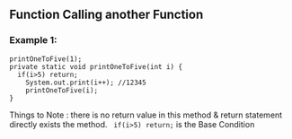 ## Function Calling another Function
### Example 1:
```
printOneToFive(1);
private static void printOneToFive(int i) {
  if(i>5) return;
    System.out.print(i++); //12345
    printOneToFive(i);
}
```
Things to Note : there is no return value in this method & return statement directly exists the method. ` if(i>5) return;` is the Base Condition



